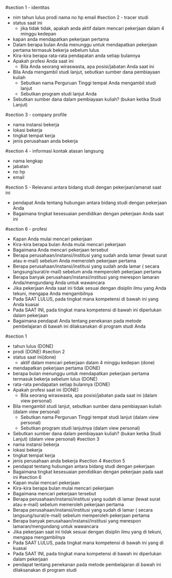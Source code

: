 #section 1 - identitas
- nim
tahun lulus
prodi
nama
no hp
email 
#section 2 - tracer studi
- status saat ini
    - jika tidak tidak, apakah anda aktif dalam mencari pekerjaan dalam 4 minggu kedepan
- kapan anda mendapatkan pekerjaan pertama
- Dalam berapa bulan Anda menunggu untuk mendapatkan pekerjaan pertama termasuk bekerja sebelum lulus
- Kira-kira berapa rata-rata pendapatan anda setiap bulannya
- Apakah profesi Anda saat ini
    - Bila Anda seorang wiraswasta, apa posisi/jabatan Anda saat ini
- Bila Anda mengambil studi lanjut, sebutkan sumber dana pembiayaan kuliah
    - Sebutkan nama Perguruan Tinggi tempat Anda mengambil studi lanjut
    - Sebutkan program studi lanjut Anda
- Sebutkan sumber dana dalam pembiayaan kuliah? (bukan ketika Studi Lanjut)

#section 3 - company profile
- nama instansi bekerja
- lokasi bekerja
- tingkat tempat kerja
- jenis perusahaan anda bekerja

#section 4 - informasi kontak atasan langsung
- nama lengkap
- jabatan
- no hp
- email

#section 5 - Relevansi antara bidang studi dengan pekerjaan/amanat saat ini
- pendapat Anda tentang hubungan antara bidang studi dengan pekerjaan Anda
- Bagaimana tingkat kesesuaian pendidikan dengan pekerjaan Anda saat ini

#section 6 - profesi
- Kapan Anda mulai mencari pekerjaan
- Kira-kira berapa bulan Anda mulai mencari pekerjaan
- Bagaimana Anda mencari pekerjaan tersebut
- Berapa perusahaan/instansi/institusi yang sudah anda lamar (lewat surat atau e-mail) sebelum Anda memeroleh pekerjaan pertama
- Berapa perusahaan/instansi/institusi yang sudah anda lamar ( secara langsung/surat/e-mail) sebelum anda memperoleh pekerjaan pertama
- Berapa banyak perusahaan/instansi/institusi yang merespon lamaran Anda/mengundang Anda untuk wawancara
- Jika pekerjaan Anda saat ini tidak sesuai dengan disiplin ilmu yang Anda tekuni, mengapa Anda mengambilnya
- Pada SAAT LULUS, pada tingkat mana kompetensi di bawah ini yang Anda kuasai
- Pada SAAT INI, pada tingkat mana kompetensi di bawah ini diperlukan dalam pekerjaan
- Bagaimana pendapat Anda tentang penekanan pada metode pembelajaran di bawah ini dilaksanakan di program studi Anda

<!-- jadi fitur -->
#section 1 
- tahun lulus (DONE)
- prodi (DONE)
#section 2 
- status saat ini(done)
    - aktif dalam mencari pekerjaan dalam 4 minggu kedepan (done)
- mendapatkan pekerjaan pertama (DONE)
- berapa bulan menunggu untuk mendapatkan pekerjaan pertama termasuk bekerja sebelum lulus (DONE)
- rata-rata pendapatan setiap bulannya  (DONE)
- Apakah profesi saat ini (DONE)
    - Bila seorang wiraswasta, apa posisi/jabatan pada saat ini (dalam view personal)
- Bila mengambil studi lanjut, sebutkan sumber dana pembiayaan kuliah (dalam view personal)
    - Sebutkan nama Perguruan Tinggi tempat studi lanjut (dalam view personal)
    - Sebutkan program studi lanjutnya (dalam view personal)
- Sebutkan sumber dana dalam pembiayaan kuliah? (bukan ketika Studi Lanjut) (dalam view personal)
#section 3
- nama instansi bekerja
- lokasi bekerja
- tingkat tempat kerja
- jenis perusahaan anda bekerja
#section 4
#section 5
- pendapat tentang hubungan antara bidang studi dengan pekerjaan
- Bagaimana tingkat kesesuaian pendidikan dengan pekerjaan pada saat ini
#section 6
- Kapan mulai mencari pekerjaan
- Kira-kira berapa bulan mulai mencari pekerjaan
- Bagaimana mencari pekerjaan tersebut
- Berapa perusahaan/instansi/institusi yang sudah di lamar (lewat surat atau e-mail) sebelum memeroleh pekerjaan pertama
- Berapa perusahaan/instansi/institusi yang sudah di lamar ( secara langsung/surat/e-mail) sebelum memperoleh pekerjaan pertama
- Berapa banyak perusahaan/instansi/institusi yang merespon lamaran/mengundang untuk wawancara
- Jika pekerjaan saat ini tidak sesuai dengan disiplin ilmu yang di tekuni, mengapa mengambilnya
- Pada SAAT LULUS, pada tingkat mana kompetensi di bawah ini yang di kuasai
- Pada SAAT INI, pada tingkat mana kompetensi di bawah ini diperlukan dalam pekerjaan
- pendapat tentang penekanan pada metode pembelajaran di bawah ini dilaksanakan di program studi 